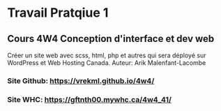 # Travail Pratqiue 1
## Cours 4W4 Conception d'interface et dev web

Créer un site web avec scss, html, php et autres qui sera déployé sur WordPress et Web Hosting Canada.
Auteur: Arik Malenfant-Lacombe

### Site Github: https://vrekml.github.io/4w4/
### Site WHC: https://gftnth00.mywhc.ca/4w4_41/